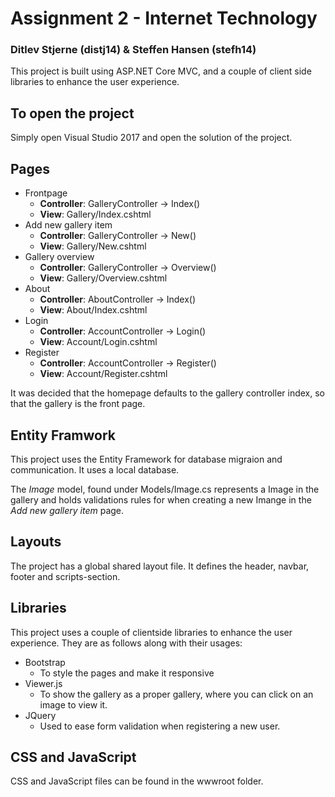 # Assignment 2 - Internet Technology
### Ditlev Stjerne (distj14) & Steffen Hansen (stefh14)

This project is built using ASP.NET Core MVC, and a couple of client side libraries to enhance the user experience.

## To open the project
Simply open Visual Studio 2017 and open the solution of the project.

## Pages
* Frontpage
    * **Controller**: GalleryController -> Index()
    * **View**: Gallery/Index.cshtml
* Add new gallery item
    * **Controller**: GalleryController -> New()
    * **View**: Gallery/New.cshtml
* Gallery overview
    * **Controller**: GalleryController -> Overview()
    * **View**: Gallery/Overview.cshtml
* About
    * **Controller**: AboutController -> Index()
    * **View**: About/Index.cshtml
* Login
    * **Controller**: AccountController -> Login()
    * **View**: Account/Login.cshtml
* Register
    * **Controller**: AccountController -> Register()
    * **View**: Account/Register.cshtml

It was decided that the homepage defaults to the gallery controller index, so that the gallery is the front page.

## Entity Framwork
This project uses the Entity Framework for database migraion and communication. It uses a local database.

The *Image* model, found under Models/Image.cs represents a Image in the gallery and holds validations rules for when creating a new Imange in the *Add new gallery item* page.

## Layouts
The project has a global shared layout file. It defines the header, navbar, footer and scripts-section.

## Libraries
This project uses a couple of clientside libraries to enhance the user experience. They are as follows along with their usages:

* Bootstrap
    * To style the pages and make it responsive
* Viewer.js
    * To show the gallery as a proper gallery, where you can click on an image to view it.
* JQuery
    * Used to ease form validation when registering a new user.

## CSS and JavaScript
CSS and JavaScript files can be found in the wwwroot folder.